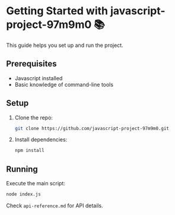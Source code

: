 # Getting Started with javascript-project-97m9m0 📚

This guide helps you set up and run the project.

## Prerequisites
- Javascript installed
- Basic knowledge of command-line tools

## Setup
1. Clone the repo:
   ```bash
   git clone https://github.com/javascript-project-97m9m0.git
   ```
2. Install dependencies:
   ```bash
   npm install
   ```

## Running
Execute the main script:
```bash
node index.js
```

Check `api-reference.md` for API details.
